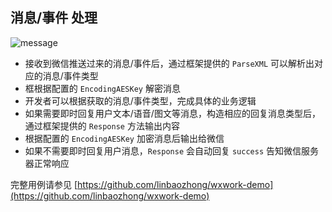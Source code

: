 ## 消息/事件 处理


![message](img/message.jpg)

- 接收到微信推送过来的消息/事件后，通过框架提供的 `ParseXML` 可以解析出对应的消息/事件类型
- 框根据配置的 `EncodingAESKey` 解密消息
- 开发者可以根据获取的消息/事件类型，完成具体的业务逻辑
- 如果需要即时回复用户文本/语音/图文等消息，构造相应的回复消息类型后，通过框架提供的 `Response` 方法输出内容
- 根据配置的 `EncodingAESKey` 加密消息后输出给微信
- 如果不需要即时回复用户消息，`Response` 会自动回复 `success` 告知微信服务器正常响应

完整用例请参见 [https://github.com/linbaozhong/wxwork-demo](https://github.com/linbaozhong/wxwork-demo)
